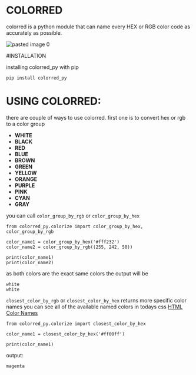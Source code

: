 # COLORRED
colorred is a python module that can name every HEX or RGB color code as accurately as possible.

![pasted image 0](https://user-images.githubusercontent.com/47318592/210171733-1eef07e3-c908-47ec-97cf-4cfb45a8a54b.png)

#INSTALLATION

installing colorred_py with pip
```
pip install colorred_py
```

# USING COLORRED:

there are couple of ways to use colorred. first one is to convert hex or rgb to a color group
- **WHITE**
- **BLACK**
- **RED**
- **BLUE**
- **BROWN**
- **GREEN**
- **YELLOW**
- **ORANGE**
- **PURPLE**
- **PINK**
- **CYAN**
- **GRAY**

you can call `color_group_by_rgb` or `color_group_by_hex`
```
from colorred_py.colorize import color_group_by_hex, color_group_by_rgb

color_name1 = color_group_by_hex('#fff232')
color_name2 = color_group_by_rgb((255, 242, 50))

print(color_name1)
print(color_name2)
```
as both colors are the exact same colors the output will be
```
white
white
```
`closest_color_by_rgb` or `closest_color_by_hex` returns more specific color names
you can see all of the available named colors in todays css [HTML Color Names](https://www.w3schools.com/colors/colors_names.asp) 

```
from colorred_py.colorize import closest_color_by_hex

color_name1 = closest_color_by_hex('#ff00ff')

print(color_name1)
```
output:
```
magenta
```

